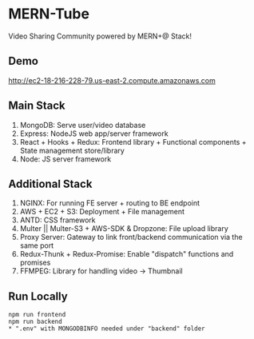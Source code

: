 # MERN-Tube
Video Sharing Community powered by MERN+@ Stack!

## Demo
http://ec2-18-216-228-79.us-east-2.compute.amazonaws.com

## Main Stack
1. MongoDB: Serve user/video database
2. Express: NodeJS web app/server framework
3. React + Hooks + Redux: Frontend library + Functional components + State management store/library
4. Node: JS server framework

## Additional Stack
1. NGINX: For running FE server + routing to BE endpoint
2. AWS + EC2 + S3: Deployment + File management
3. ANTD: CSS framework
4. Multer || Multer-S3 + AWS-SDK & Dropzone: File upload library
5. Proxy Server: Gateway to link front/backend communication via the same port
6. Redux-Thunk + Redux-Promise: Enable "dispatch" functions and promises
7. FFMPEG: Library for handling video -> Thumbnail

## Run Locally
```
npm run frontend
npm run backend
* ".env" with MONGODBINFO needed under "backend" folder
```
